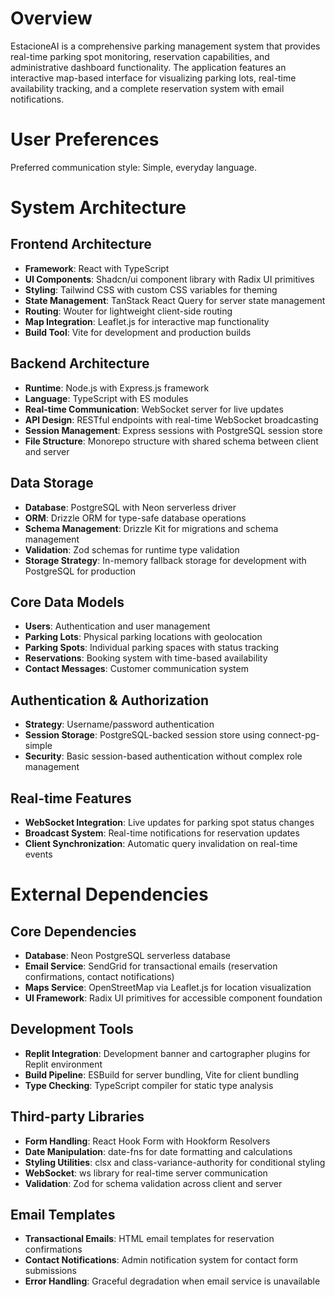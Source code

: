 # Overview

EstacioneAI is a comprehensive parking management system that provides real-time parking spot monitoring, reservation capabilities, and administrative dashboard functionality. The application features an interactive map-based interface for visualizing parking lots, real-time availability tracking, and a complete reservation system with email notifications.

# User Preferences

Preferred communication style: Simple, everyday language.

# System Architecture

## Frontend Architecture
- **Framework**: React with TypeScript
- **UI Components**: Shadcn/ui component library with Radix UI primitives
- **Styling**: Tailwind CSS with custom CSS variables for theming
- **State Management**: TanStack React Query for server state management
- **Routing**: Wouter for lightweight client-side routing
- **Map Integration**: Leaflet.js for interactive map functionality
- **Build Tool**: Vite for development and production builds

## Backend Architecture
- **Runtime**: Node.js with Express.js framework
- **Language**: TypeScript with ES modules
- **Real-time Communication**: WebSocket server for live updates
- **API Design**: RESTful endpoints with real-time WebSocket broadcasting
- **Session Management**: Express sessions with PostgreSQL session store
- **File Structure**: Monorepo structure with shared schema between client and server

## Data Storage
- **Database**: PostgreSQL with Neon serverless driver
- **ORM**: Drizzle ORM for type-safe database operations
- **Schema Management**: Drizzle Kit for migrations and schema management
- **Validation**: Zod schemas for runtime type validation
- **Storage Strategy**: In-memory fallback storage for development with PostgreSQL for production

## Core Data Models
- **Users**: Authentication and user management
- **Parking Lots**: Physical parking locations with geolocation
- **Parking Spots**: Individual parking spaces with status tracking
- **Reservations**: Booking system with time-based availability
- **Contact Messages**: Customer communication system

## Authentication & Authorization
- **Strategy**: Username/password authentication
- **Session Storage**: PostgreSQL-backed session store using connect-pg-simple
- **Security**: Basic session-based authentication without complex role management

## Real-time Features
- **WebSocket Integration**: Live updates for parking spot status changes
- **Broadcast System**: Real-time notifications for reservation updates
- **Client Synchronization**: Automatic query invalidation on real-time events

# External Dependencies

## Core Dependencies
- **Database**: Neon PostgreSQL serverless database
- **Email Service**: SendGrid for transactional emails (reservation confirmations, contact notifications)
- **Maps Service**: OpenStreetMap via Leaflet.js for location visualization
- **UI Framework**: Radix UI primitives for accessible component foundation

## Development Tools
- **Replit Integration**: Development banner and cartographer plugins for Replit environment
- **Build Pipeline**: ESBuild for server bundling, Vite for client bundling
- **Type Checking**: TypeScript compiler for static type analysis

## Third-party Libraries
- **Form Handling**: React Hook Form with Hookform Resolvers
- **Date Manipulation**: date-fns for date formatting and calculations
- **Styling Utilities**: clsx and class-variance-authority for conditional styling
- **WebSocket**: ws library for real-time server communication
- **Validation**: Zod for schema validation across client and server

## Email Templates
- **Transactional Emails**: HTML email templates for reservation confirmations
- **Contact Notifications**: Admin notification system for contact form submissions
- **Error Handling**: Graceful degradation when email service is unavailable
